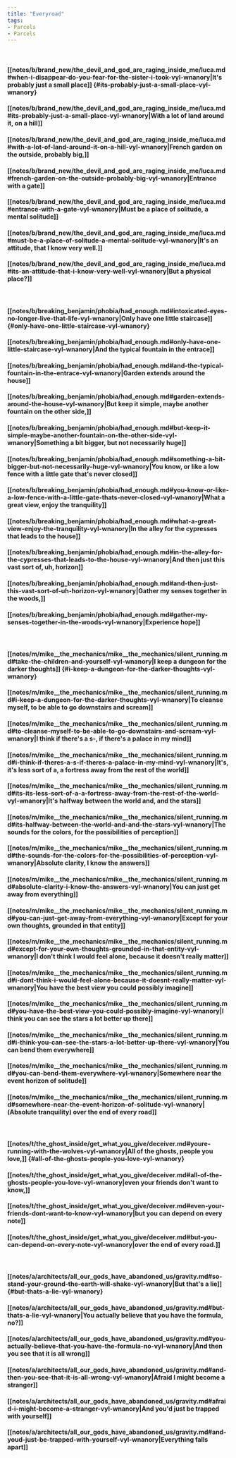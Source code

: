 ```yaml
---
title: "Everyroad"
tags:
- Parcels
- Parcels
---
```

&nbsp;
#### [[notes/b/brand_new/the_devil_and_god_are_raging_inside_me/luca.md#when-i-disappear-do-you-fear-for-the-sister-i-took-vyl-wnanory|It's probably just a small place]] {#its-probably-just-a-small-place-vyl-wnanory}
#### [[notes/b/brand_new/the_devil_and_god_are_raging_inside_me/luca.md#its-probably-just-a-small-place-vyl-wnanory|With a lot of land around it, on a hill]]
#### [[notes/b/brand_new/the_devil_and_god_are_raging_inside_me/luca.md#with-a-lot-of-land-around-it-on-a-hill-vyl-wnanory|French garden on the outside, probably big,]]
#### [[notes/b/brand_new/the_devil_and_god_are_raging_inside_me/luca.md#french-garden-on-the-outside-probably-big-vyl-wnanory|Entrance with a gate]]
#### [[notes/b/brand_new/the_devil_and_god_are_raging_inside_me/luca.md#entrance-with-a-gate-vyl-wnanory|Must be a place of solitude, a mental solitude]]
#### [[notes/b/brand_new/the_devil_and_god_are_raging_inside_me/luca.md#must-be-a-place-of-solitude-a-mental-solitude-vyl-wnanory|It's an attitude, that I know very well.]]
#### [[notes/b/brand_new/the_devil_and_god_are_raging_inside_me/luca.md#its-an-attitude-that-i-know-very-well-vyl-wnanory|But a physical place?]]
&nbsp;
#### [[notes/b/breaking_benjamin/phobia/had_enough.md#intoxicated-eyes-no-longer-live-that-life-vyl-wnanory|Only have one little staircase]] {#only-have-one-little-staircase-vyl-wnanory}
#### [[notes/b/breaking_benjamin/phobia/had_enough.md#only-have-one-little-staircase-vyl-wnanory|And the typical fountain in the entrace]]
#### [[notes/b/breaking_benjamin/phobia/had_enough.md#and-the-typical-fountain-in-the-entrace-vyl-wnanory|Garden extends around the house]]
#### [[notes/b/breaking_benjamin/phobia/had_enough.md#garden-extends-around-the-house-vyl-wnanory|But keep it simple, maybe another fountain on the other side,]]
#### [[notes/b/breaking_benjamin/phobia/had_enough.md#but-keep-it-simple-maybe-another-fountain-on-the-other-side-vyl-wnanory|Something a bit bigger, but not necessarily huge]]
#### [[notes/b/breaking_benjamin/phobia/had_enough.md#something-a-bit-bigger-but-not-necessarily-huge-vyl-wnanory|You know, or like a low fence with a little gate that's never closed]]
#### [[notes/b/breaking_benjamin/phobia/had_enough.md#you-know-or-like-a-low-fence-with-a-little-gate-thats-never-closed-vyl-wnanory|What a great view, enjoy the tranquility]]
#### [[notes/b/breaking_benjamin/phobia/had_enough.md#what-a-great-view-enjoy-the-tranquility-vyl-wnanory|In the alley for the cypresses that leads to the house]]
#### [[notes/b/breaking_benjamin/phobia/had_enough.md#in-the-alley-for-the-cypresses-that-leads-to-the-house-vyl-wnanory|And then just this vast sort of, uh, horizon]]
#### [[notes/b/breaking_benjamin/phobia/had_enough.md#and-then-just-this-vast-sort-of-uh-horizon-vyl-wnanory|Gather my senses together in the woods,]]
#### [[notes/b/breaking_benjamin/phobia/had_enough.md#gather-my-senses-together-in-the-woods-vyl-wnanory|Experience hope]]
&nbsp;
#### [[notes/m/mike__the_mechanics/mike__the_mechanics/silent_running.md#take-the-children-and-yourself-vyl-wnanory|I keep a dungeon for the darker thoughts]] {#i-keep-a-dungeon-for-the-darker-thoughts-vyl-wnanory}
#### [[notes/m/mike__the_mechanics/mike__the_mechanics/silent_running.md#i-keep-a-dungeon-for-the-darker-thoughts-vyl-wnanory|To cleanse myself, to be able to go downstairs and scream]]
#### [[notes/m/mike__the_mechanics/mike__the_mechanics/silent_running.md#to-cleanse-myself-to-be-able-to-go-downstairs-and-scream-vyl-wnanory|I think if there's a s-, if there's a palace in my mind]]
#### [[notes/m/mike__the_mechanics/mike__the_mechanics/silent_running.md#i-think-if-theres-a-s-if-theres-a-palace-in-my-mind-vyl-wnanory|It's, it's less sort of a, a fortress away from the rest of the world]]
#### [[notes/m/mike__the_mechanics/mike__the_mechanics/silent_running.md#its-its-less-sort-of-a-a-fortress-away-from-the-rest-of-the-world-vyl-wnanory|It's halfway between the world and, and the stars]]
#### [[notes/m/mike__the_mechanics/mike__the_mechanics/silent_running.md#its-halfway-between-the-world-and-and-the-stars-vyl-wnanory|The sounds for the colors, for the possibilities of perception]]
#### [[notes/m/mike__the_mechanics/mike__the_mechanics/silent_running.md#the-sounds-for-the-colors-for-the-possibilities-of-perception-vyl-wnanory|Absolute clarity, I know the answers]]
#### [[notes/m/mike__the_mechanics/mike__the_mechanics/silent_running.md#absolute-clarity-i-know-the-answers-vyl-wnanory|You can just get away from everything]]
#### [[notes/m/mike__the_mechanics/mike__the_mechanics/silent_running.md#you-can-just-get-away-from-everything-vyl-wnanory|Except for your own thoughts, grounded in that entity]]
#### [[notes/m/mike__the_mechanics/mike__the_mechanics/silent_running.md#except-for-your-own-thoughts-grounded-in-that-entity-vyl-wnanory|I don't think I would feel alone, because it doesn't really matter]]
#### [[notes/m/mike__the_mechanics/mike__the_mechanics/silent_running.md#i-dont-think-i-would-feel-alone-because-it-doesnt-really-matter-vyl-wnanory|You have the best view you could possibly imagine]]
#### [[notes/m/mike__the_mechanics/mike__the_mechanics/silent_running.md#you-have-the-best-view-you-could-possibly-imagine-vyl-wnanory|I think you can see the stars a lot better up there]]
#### [[notes/m/mike__the_mechanics/mike__the_mechanics/silent_running.md#i-think-you-can-see-the-stars-a-lot-better-up-there-vyl-wnanory|You can bend them everywhere]]
#### [[notes/m/mike__the_mechanics/mike__the_mechanics/silent_running.md#you-can-bend-them-everywhere-vyl-wnanory|Somewhere near the event horizon of solitude]]
#### [[notes/m/mike__the_mechanics/mike__the_mechanics/silent_running.md#somewhere-near-the-event-horizon-of-solitude-vyl-wnanory|(Absolute tranquility) over the end of every road]]
&nbsp;
#### [[notes/t/the_ghost_inside/get_what_you_give/deceiver.md#youre-running-with-the-wolves-vyl-wnanory|All of the ghosts, people you love,]] {#all-of-the-ghosts-people-you-love-vyl-wnanory}
#### [[notes/t/the_ghost_inside/get_what_you_give/deceiver.md#all-of-the-ghosts-people-you-love-vyl-wnanory|even your friends don't want to know,]]
#### [[notes/t/the_ghost_inside/get_what_you_give/deceiver.md#even-your-friends-dont-want-to-know-vyl-wnanory|but you can depend on every note]]
#### [[notes/t/the_ghost_inside/get_what_you_give/deceiver.md#but-you-can-depend-on-every-note-vyl-wnanory|over the end of every road.]]
&nbsp;
#### [[notes/a/architects/all_our_gods_have_abandoned_us/gravity.md#so-stand-your-ground-the-earth-will-shake-vyl-wnanory|But that's a lie]] {#but-thats-a-lie-vyl-wnanory}
#### [[notes/a/architects/all_our_gods_have_abandoned_us/gravity.md#but-thats-a-lie-vyl-wnanory|You actually believe that you have the formula, no?]]
#### [[notes/a/architects/all_our_gods_have_abandoned_us/gravity.md#you-actually-believe-that-you-have-the-formula-no-vyl-wnanory|And then you see that it is all wrong]]
#### [[notes/a/architects/all_our_gods_have_abandoned_us/gravity.md#and-then-you-see-that-it-is-all-wrong-vyl-wnanory|Afraid I might become a stranger]]
#### [[notes/a/architects/all_our_gods_have_abandoned_us/gravity.md#afraid-i-might-become-a-stranger-vyl-wnanory|And you'd just be trapped with yourself]]
#### [[notes/a/architects/all_our_gods_have_abandoned_us/gravity.md#and-youd-just-be-trapped-with-yourself-vyl-wnanory|Everything falls apart]]
